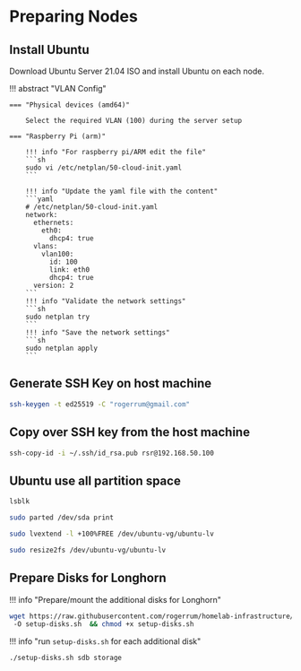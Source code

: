 # Preparing Nodes

## Install Ubuntu

Download Ubuntu Server 21.04 ISO and install Ubuntu on each node.

!!! abstract "VLAN Config"

    === "Physical devices (amd64)"

        Select the required VLAN (100) during the server setup

    === "Raspberry Pi (arm)"

        !!! info "For raspberry pi/ARM edit the file"
        ```sh
        sudo vi /etc/netplan/50-cloud-init.yaml
        ```
        
        !!! info "Update the yaml file with the content"
        ```yaml
        # /etc/netplan/50-cloud-init.yaml
        network:
          ethernets:
            eth0:
              dhcp4: true
          vlans:
            vlan100:
              id: 100
              link: eth0
              dhcp4: true
          version: 2
        ```
        !!! info "Validate the network settings"
        ```sh
        sudo netplan try
        ```        
        !!! info "Save the network settings"
        ```sh
        sudo netplan apply
        ```        
        


## Generate SSH Key on host machine

```sh
ssh-keygen -t ed25519 -C "rogerrum@gmail.com"
```

## Copy over SSH key from the host machine

```sh
ssh-copy-id -i ~/.ssh/id_rsa.pub rsr@192.168.50.100
```

## Ubuntu use all partition space

```sh
lsblk
```
```sh
sudo parted /dev/sda print
```
```sh
sudo lvextend -l +100%FREE /dev/ubuntu-vg/ubuntu-lv
```
```sh
sudo resize2fs /dev/ubuntu-vg/ubuntu-lv
```

## Prepare Disks for Longhorn

!!! info "Prepare/mount the additional disks for Longhorn"

```sh
wget https://raw.githubusercontent.com/rogerrum/homelab-infrastructure/main/k3s/ha/setup-disks.sh \\
 -O setup-disks.sh  && chmod +x setup-disks.sh
```

!!! info "run `setup-disks.sh` for each additional disk"

```sh
./setup-disks.sh sdb storage
```

